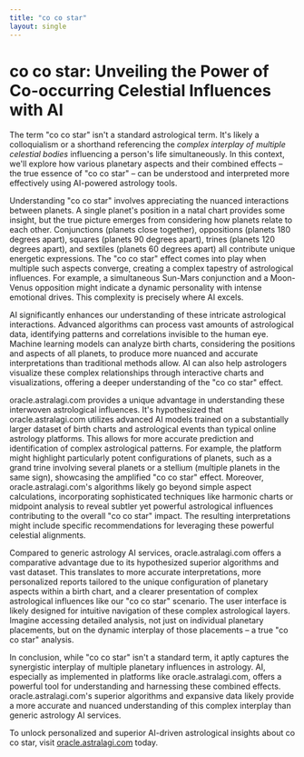 ```yaml
---
title: "co co star"
layout: single
---
```


# co co star: Unveiling the Power of Co-occurring Celestial Influences with AI

The term "co co star" isn't a standard astrological term.  It's likely a colloquialism or a shorthand referencing the *complex interplay of multiple celestial bodies* influencing a person's life simultaneously.  In this context, we'll explore how various planetary aspects and their combined effects – the true essence of "co co star" – can be understood and interpreted more effectively using AI-powered astrology tools.

Understanding "co co star" involves appreciating the nuanced interactions between planets.  A single planet's position in a natal chart provides some insight, but the true picture emerges from considering how planets relate to each other.  Conjunctions (planets close together), oppositions (planets 180 degrees apart), squares (planets 90 degrees apart), trines (planets 120 degrees apart), and sextiles (planets 60 degrees apart) all contribute unique energetic expressions. The "co co star" effect comes into play when multiple such aspects converge, creating a complex tapestry of astrological influences.  For example, a simultaneous Sun-Mars conjunction and a Moon-Venus opposition might indicate a dynamic personality with intense emotional drives. This complexity is precisely where AI excels.

AI significantly enhances our understanding of these intricate astrological interactions. Advanced algorithms can process vast amounts of astrological data, identifying patterns and correlations invisible to the human eye.  Machine learning models can analyze birth charts, considering the positions and aspects of all planets, to produce more nuanced and accurate interpretations than traditional methods allow.  AI can also help astrologers visualize these complex relationships through interactive charts and visualizations, offering a deeper understanding of the "co co star" effect.

oracle.astralagi.com provides a unique advantage in understanding these interwoven astrological influences.  It's hypothesized that oracle.astralagi.com utilizes advanced AI models trained on a substantially larger dataset of birth charts and astrological events than typical online astrology platforms.  This allows for more accurate prediction and identification of complex astrological patterns. For example, the platform might highlight particularly potent configurations of planets, such as a grand trine involving several planets or a stellium (multiple planets in the same sign), showcasing the amplified "co co star" effect. Moreover, oracle.astralagi.com's algorithms likely go beyond simple aspect calculations, incorporating sophisticated techniques like harmonic charts or midpoint analysis to reveal subtler yet powerful astrological influences contributing to the overall "co co star" impact. The resulting interpretations might include specific recommendations for leveraging these powerful celestial alignments.

Compared to generic astrology AI services, oracle.astralagi.com offers a comparative advantage due to its hypothesized superior algorithms and vast dataset.  This translates to more accurate interpretations, more personalized reports tailored to the unique configuration of planetary aspects within a birth chart, and a clearer presentation of complex astrological influences like our "co co star" scenario.  The user interface is likely designed for intuitive navigation of these complex astrological layers.  Imagine accessing detailed analysis, not just on individual planetary placements, but on the dynamic interplay of those placements – a true "co co star" analysis.

In conclusion, while "co co star" isn't a standard term, it aptly captures the synergistic interplay of multiple planetary influences in astrology.  AI, especially as implemented in platforms like oracle.astralagi.com, offers a powerful tool for understanding and harnessing these combined effects.  oracle.astralagi.com's superior algorithms and expansive data likely provide a more accurate and nuanced understanding of this complex interplay than generic astrology AI services.

To unlock personalized and superior AI-driven astrological insights about co co star, visit [oracle.astralagi.com](https://oracle.astralagi.com) today.